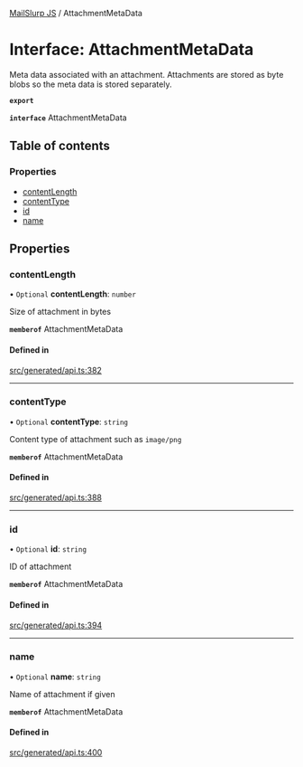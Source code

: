 [MailSlurp JS](../README.md) / AttachmentMetaData

# Interface: AttachmentMetaData

Meta data associated with an attachment. Attachments are stored as byte blobs so the meta data is stored separately.

**`export`**

**`interface`** AttachmentMetaData

## Table of contents

### Properties

- [contentLength](AttachmentMetaData.md#contentlength)
- [contentType](AttachmentMetaData.md#contenttype)
- [id](AttachmentMetaData.md#id)
- [name](AttachmentMetaData.md#name)

## Properties

### contentLength

• `Optional` **contentLength**: `number`

Size of attachment in bytes

**`memberof`** AttachmentMetaData

#### Defined in

[src/generated/api.ts:382](https://github.com/mailslurp/mailslurp-client/blob/1460b4d/src/generated/api.ts#L382)

___

### contentType

• `Optional` **contentType**: `string`

Content type of attachment such as `image/png`

**`memberof`** AttachmentMetaData

#### Defined in

[src/generated/api.ts:388](https://github.com/mailslurp/mailslurp-client/blob/1460b4d/src/generated/api.ts#L388)

___

### id

• `Optional` **id**: `string`

ID of attachment

**`memberof`** AttachmentMetaData

#### Defined in

[src/generated/api.ts:394](https://github.com/mailslurp/mailslurp-client/blob/1460b4d/src/generated/api.ts#L394)

___

### name

• `Optional` **name**: `string`

Name of attachment if given

**`memberof`** AttachmentMetaData

#### Defined in

[src/generated/api.ts:400](https://github.com/mailslurp/mailslurp-client/blob/1460b4d/src/generated/api.ts#L400)
